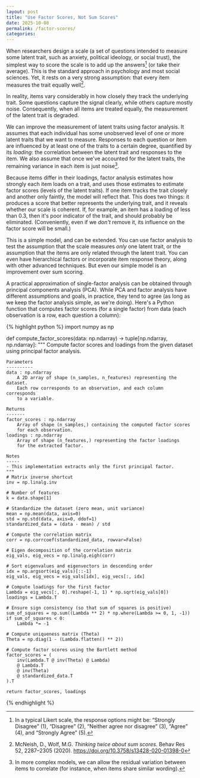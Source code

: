 ```yaml
---
layout: post
title: "Use Factor Scores, Not Sum Scores"
date: 2025-10-08
permalink: /factor-scores/
categories: 
---
```


When researchers design a scale (a set of questions intended to measure some latent trait, such as anxiety, political ideology, or social trust), the simplest way to score the scale is to add up the answers[^1] (or take their average). This is the standard approach in psychology and most social sciences. Yet, it rests on a very strong assumption: that every item measures the trait equally well[^2].

In reality, items vary considerably in how closely they track the underlying trait. Some questions capture the signal clearly, while others capture mostly noise. Consequently, when all items are treated equally, the measurement of the latent trait is degraded. 

We can improve the measurement of latent traits using factor analysis. It assumes that each individual has some unobserved level of one or more latent traits that we want to measure. Responses to each question or item are influenced by at least one of the traits to a certain degree, quantified by its *loading*: the correlation between the latent trait and responses to the item. We also assume that once we've accounted for the latent traits, the remaining variance in each item is just noise[^3].

Because items differ in their loadings, factor analysis estimates how strongly each item loads on a trait, and uses those estimates to estimate factor scores (levels of the latent traits). If one item tracks the trait closely and another only faintly, the model will reflect that. This does two things: it produces a score that better represents the underlying trait, and it reveals whether our scale is coherent. If, for example, an item has a loading of less than 0.3, then it's poor indicator of the trait, and should probably be eliminated. (Conveniently, even if we *don't* remove it, its influence on the factor score will be small.)

This is a simple model, and can be extended. You can use factor analysis to test the assumption that the scale measures *only* one latent trait, or the assumption that the items are only related through the latent trait. You can even have hierarchical factors or incorporate item response theory, along with other advanced techniques. But even our simple model is an improvement over sum scoring.

A practical approximation of single-factor analysis can be obtained through principal components analysis (PCA). While PCA and factor analysis have different assumptions and goals, in practice, they tend to agree (as long as we keep the factor analysis simple, as we're doing). Here's a Python function that computes factor scores (for a single factor) from data (each observation is a row, each question a column):

{% highlight python %}
import numpy as np

def compute_factor_scores(data: np.ndarray) -> tuple[np.ndarray, np.ndarray]:
    """
    Compute factor scores and loadings from the given dataset using
    principal factor analysis.

    Parameters
    ----------
    data : np.ndarray
        A 2D array of shape (n_samples, n_features) representing the dataset.
        Each row corresponds to an observation, and each column corresponds
        to a variable.

    Returns
    -------
    factor_scores : np.ndarray
        Array of shape (n_samples,) containing the computed factor scores
        for each observation.
    loadings : np.ndarray
        Array of shape (n_features,) representing the factor loadings
        for the extracted factor.

    Notes
    -----
    - This implementation extracts only the first principal factor.
    """
    # Matrix inverse shortcut
    inv = np.linalg.inv  

    # Number of features
    k = data.shape[1]

    # Standardize the dataset (zero mean, unit variance)
    mean = np.mean(data, axis=0)
    std = np.std(data, axis=0, ddof=1)
    standardized_data = (data - mean) / std

    # Compute the correlation matrix
    corr = np.corrcoef(standardized_data, rowvar=False)

    # Eigen decomposition of the correlation matrix
    eig_vals, eig_vecs = np.linalg.eigh(corr)

    # Sort eigenvalues and eigenvectors in descending order
    idx = np.argsort(eig_vals)[::-1]
    eig_vals, eig_vecs = eig_vals[idx], eig_vecs[:, idx]
    
    # Compute loadings for the first factor
    Lambda = eig_vecs[:, 0].reshape(-1, 1) * np.sqrt(eig_vals[0])
    loadings = Lambda.T

    # Ensure sign consistency (so that sum of squares is positive)
    sum_of_squares = np.sum((Lambda ** 2) * np.where(Lambda >= 0, 1, -1))
    if sum_of_squares < 0:
        Lambda *= -1  

    # Compute uniqueness matrix (Theta)
    Theta = np.diag(1 - (Lambda.flatten() ** 2))

    # Compute factor scores using the Bartlett method
    factor_scores = (
        inv(Lambda.T @ inv(Theta) @ Lambda)
        @ Lambda.T
        @ inv(Theta)
        @ standardized_data.T
    ).T 

    return factor_scores, loadings
{% endhighlight %}

[^1]: In a typical Likert scale, the response options might be: “Strongly Disagree” (1), “Disagree” (2), “Neither agree nor disagree” (3), “Agree” (4), and “Strongly Agree” (5).

[^2]: McNeish, D., Wolf, M.G. *Thinking twice about sum scores.* Behav Res 52, 2287–2305 (2020). https://doi.org/10.3758/s13428-020-01398-0

[^3]:In more complex models, we can allow the residual variation between items to correlate (for instance, when items share similar wording).